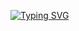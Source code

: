 <p align="center">

[![Typing SVG](https://readme-typing-svg.herokuapp.com?font=nerd+font&size=33&color=ECACF7&center=true&lines=Hello!+I'm+ABHAY+TARAS;Hola+!+Soy+ABHAY+TARAS;Bonjour+!+Je+suis+ABHAY+TARAS;%D0%9F%D1%80%D0%B8%D0%B2%D0%B5%D1%82+!+%D0%AF+%D0%90%D0%91%D0%A5%D0%90%D0%99+%D0%A2%D0%90%D0%A0%D0%90%D0%A1;Ol%C3%A1+!+Eu+sou+ABHAY+TARAS;Hallo+!+Ik+ben+ABHAY+TARAS;+Hallo+!+Ich+bin+ABHAY+TARAS;%E3%81%93%E3%82%93%E3%81%AB%E3%81%A1%E3%81%AF+%EF%BC%81%E7%A7%81%E3%81%AFABHAYTARAS%E3%81%A7%E3%81%99)](https://git.io/typing-svg)
</p>
